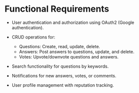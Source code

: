 # Functional Requirements

- User authentication and authorization using OAuth2 (Google authentication).

- CRUD operations for:

  - Questions: Create, read, update, delete.
  - Answers: Post answers to questions, update, and delete.
  - Votes: Upvote/downvote questions and answers.

- Search functionality for questions by keywords.

- Notifications for new answers, votes, or comments.

- User profile management with reputation tracking.
